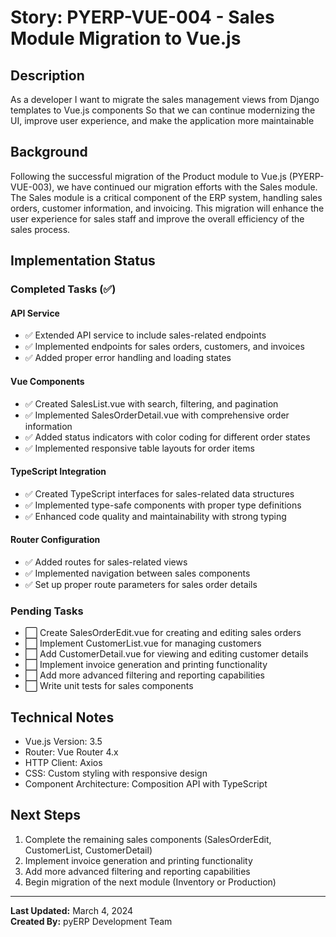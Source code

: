 # Story: PYERP-VUE-004 - Sales Module Migration to Vue.js

## Description
As a developer
I want to migrate the sales management views from Django templates to Vue.js components
So that we can continue modernizing the UI, improve user experience, and make the application more maintainable

## Background
Following the successful migration of the Product module to Vue.js (PYERP-VUE-003), we have continued our migration efforts with the Sales module. The Sales module is a critical component of the ERP system, handling sales orders, customer information, and invoicing. This migration will enhance the user experience for sales staff and improve the overall efficiency of the sales process.

## Implementation Status

### Completed Tasks (✅)

#### API Service
- ✅ Extended API service to include sales-related endpoints
- ✅ Implemented endpoints for sales orders, customers, and invoices
- ✅ Added proper error handling and loading states

#### Vue Components
- ✅ Created SalesList.vue with search, filtering, and pagination
- ✅ Implemented SalesOrderDetail.vue with comprehensive order information
- ✅ Added status indicators with color coding for different order states
- ✅ Implemented responsive table layouts for order items

#### TypeScript Integration
- ✅ Created TypeScript interfaces for sales-related data structures
- ✅ Implemented type-safe components with proper type definitions
- ✅ Enhanced code quality and maintainability with strong typing

#### Router Configuration
- ✅ Added routes for sales-related views
- ✅ Implemented navigation between sales components
- ✅ Set up proper route parameters for sales order details

### Pending Tasks

- ⬜ Create SalesOrderEdit.vue for creating and editing sales orders
- ⬜ Implement CustomerList.vue for managing customers
- ⬜ Add CustomerDetail.vue for viewing and editing customer details
- ⬜ Implement invoice generation and printing functionality
- ⬜ Add more advanced filtering and reporting capabilities
- ⬜ Write unit tests for sales components

## Technical Notes
- Vue.js Version: 3.5
- Router: Vue Router 4.x
- HTTP Client: Axios
- CSS: Custom styling with responsive design
- Component Architecture: Composition API with TypeScript

## Next Steps
1. Complete the remaining sales components (SalesOrderEdit, CustomerList, CustomerDetail)
2. Implement invoice generation and printing functionality
3. Add more advanced filtering and reporting capabilities
4. Begin migration of the next module (Inventory or Production)

---

**Last Updated:** March 4, 2024  
**Created By:** pyERP Development Team 